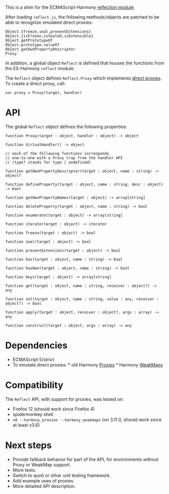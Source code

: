 This is a shim for the ECMAScript-Harmony [reflection module](http://wiki.ecmascript.org/doku.php?id=harmony:reflect_api).

After loading `reflect.js`, the following methods/objects are patched to be able to recognize emulated direct proxies:

    Object.{freeze,seal,preventExtensions}
    Object.{isFrozen,isSealed,isExtensible}
    Object.getPrototypeOf
    Object.prototype.valueOf
    Object.getOwnPropertyDescriptor
    Proxy

In addition, a global object `Reflect` is defined that houses the functions from the ES-Harmony `reflect` module.

The `Reflect` object defines `Reflect.Proxy` which implements [direct proxies](http://wiki.ecmascript.org/doku.php?id=harmony:direct_proxies). To create a direct proxy, call:

    var proxy = Proxy(target, handler)

API
===

The global `Reflect` object defines the following properties:

    function Proxy(target : object, handler : object) -> object
    
    function VirtualHandler() -> object
    
    // each of the following functions corresponds
    // one-to-one with a Proxy trap from the handler API
    // (type? stands for type | undefined)
    
    function getOwnPropertyDescriptor(target : object, name : string) -> object?
    
    function defineProperty(target : object, name : string, desc : object) -> bool
    
    function getOwnPropertyNames(target : object) -> array[string]
    
    function deleteProperty(target : object, name : string) -> bool
    
    function enumerate(target : object) -> array[string]
    
    function iterate(target : object) -> iterator
    
    function freeze(target : object) -> bool
    
    function seal(target : object) -> bool
    
    function preventExtensions(target : object) -> bool
    
    function has(target : object, name : string) -> bool
    
    function hasOwn(target : object, name : string) -> bool
    
    function keys(target : object) -> array[string]
    
    function get(target : object, name : string, receiver : object?) -> any
    
    function set(target : object, name : string, value : any, receiver : object?) -> bool
    
    function apply(target : object, receiver : object?, args : array) -> any
    
    function construct(target : object, args : array) -> any

Dependencies
============

  *  ECMAScript 5/strict
  *  To emulate direct proxies:
    *  old Harmony [Proxies](http://wiki.ecmascript.org/doku.php?id=harmony:proxies)
    *  Harmony [WeakMaps](http://wiki.ecmascript.org/doku.php?id=harmony:weak_maps)

Compatibility
=============

The `Reflect` API, with support for proxies, was tested on:

  * Firefox 12 (should work since Firefox 4)
  * spidermonkey shell
  * `v8 --harmony_proxies --harmony_weakmaps` (on 3.11.0, should work since at least v3.6)

Next steps
==========

  *  Provide fallback behavior for part of the API, for environments without Proxy or WeakMap support.
  *  More tests.
  *  Switch to qunit or other unit testing framework.
  *  Add example uses of proxies.
  *  More detailed API description.

